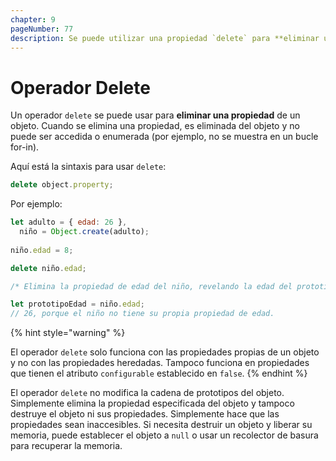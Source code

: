 ```yaml
---
chapter: 9
pageNumber: 77
description: Se puede utilizar una propiedad `delete` para **eliminar una propiedad** de un objeto. Cuando se elimina una propiedad, se elimina del objeto y no se puede acceder a ella ni enumerarla (es decir, no aparece en un bucle for-in).
---
```

# Operador Delete

Un operador `delete` se puede usar para **eliminar una propiedad** de un objeto. Cuando se elimina una propiedad, es eliminada del objeto y no puede ser accedida o enumerada (por ejemplo, no se muestra en un bucle for-in).

Aquí está la sintaxis para usar `delete`:

```javascript
delete object.property;
```

Por ejemplo:

```javascript
let adulto = { edad: 26 },
  niño = Object.create(adulto);
  
niño.edad = 8;

delete niño.edad;

/* Elimina la propiedad de edad del niño, revelando la edad del prototipo, porque entonces no se anula. */

let prototipoEdad = niño.edad;
// 26, porque el niño no tiene su propia propiedad de edad.
```

{% hint style="warning" %}

El operador `delete` solo funciona con las propiedades propias de un objeto y no con las propiedades heredadas. Tampoco funciona en propiedades que tienen el atributo `configurable` establecido en `false`.
{% endhint %}

El operador `delete` no modifica la cadena de prototipos del objeto. Simplemente elimina la propiedad especificada del objeto y tampoco destruye el objeto ni sus propiedades. Simplemente hace que las propiedades sean inaccesibles. Si necesita destruir un objeto y liberar su memoria, puede establecer el objeto a `null` o usar un recolector de basura para recuperar la memoria.
